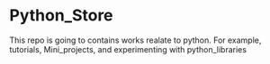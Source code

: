 # Python_Store
This repo is going to contains works realate to python. For example, tutorials, Mini_projects, and experimenting with python_libraries
 
